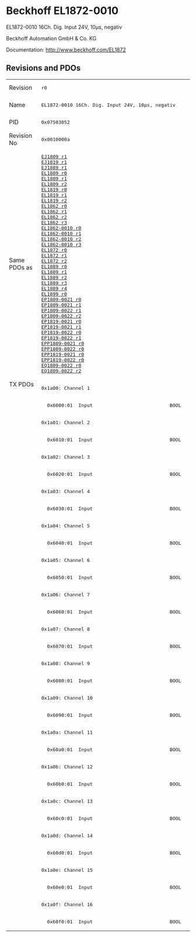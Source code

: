 # Beckhoff EL1872-0010

EL1872-0010 16Ch. Dig. Input 24V, 10µs, negativ

Beckhoff Automation GmbH & Co. KG

Documentation: <a href="http://www.beckhoff.com/EL1872">http://www.beckhoff.com/EL1872</a>

## Revisions and PDOs
<table>
<tr >
<td class="first">Revision</td>
<td ><pre>r0</pre></td>
</tr>
<tr >
<td class="first">Name</td>
<td ><pre>EL1872-0010 16Ch. Dig. Input 24V, 10µs, negativ</pre></td>
</tr>
<tr >
<td class="first">PID</td>
<td ><pre>0x07503052</pre></td>
</tr>
<tr >
<td class="first">Revision No</td>
<td ><pre>0x0010000a</pre></td>
</tr>
<tr >
<td class="first">Same PDOs as</td>
<td ><pre><a href="EJ1809">EJ1809 r1</a><br/><a href="EJ1819">EJ1819 r1</a><br/><a href="EJ1889">EJ1889 r1</a><br/><a href="EL1809">EL1809 r0</a><br/><a href="EL1809">EL1809 r1</a><br/><a href="EL1809">EL1809 r2</a><br/><a href="EL1819">EL1819 r0</a><br/><a href="EL1819">EL1819 r1</a><br/><a href="EL1819">EL1819 r2</a><br/><a href="EL1862">EL1862 r0</a><br/><a href="EL1862">EL1862 r1</a><br/><a href="EL1862">EL1862 r2</a><br/><a href="EL1862">EL1862 r3</a><br/><a href="EL1862-0010">EL1862-0010 r0</a><br/><a href="EL1862-0010">EL1862-0010 r1</a><br/><a href="EL1862-0010">EL1862-0010 r2</a><br/><a href="EL1862-0010">EL1862-0010 r3</a><br/><a href="EL1872">EL1872 r0</a><br/><a href="EL1872">EL1872 r1</a><br/><a href="EL1872">EL1872 r2</a><br/><a href="EL1889">EL1889 r0</a><br/><a href="EL1889">EL1889 r1</a><br/><a href="EL1889">EL1889 r2</a><br/><a href="EL1889">EL1889 r3</a><br/><a href="EL1889">EL1889 r4</a><br/><a href="EL1899">EL1899 r0</a><br/><a href="EP1809-0021">EP1809-0021 r0</a><br/><a href="EP1809-0021">EP1809-0021 r1</a><br/><a href="EP1809-0022">EP1809-0022 r1</a><br/><a href="EP1809-0022">EP1809-0022 r2</a><br/><a href="EP1819-0021">EP1819-0021 r0</a><br/><a href="EP1819-0021">EP1819-0021 r1</a><br/><a href="EP1819-0022">EP1819-0022 r0</a><br/><a href="EP1819-0022">EP1819-0022 r1</a><br/><a href="EPP1809-0021">EPP1809-0021 r0</a><br/><a href="EPP1809-0022">EPP1809-0022 r0</a><br/><a href="EPP1819-0021">EPP1819-0021 r0</a><br/><a href="EPP1819-0022">EPP1819-0022 r0</a><br/><a href="EQ1809-0022">EQ1809-0022 r0</a><br/><a href="EQ1809-0022">EQ1809-0022 r2</a></pre></td>
</tr>
<tr class="txpdo pdosection">
<td class="first" rowspan=32 valign=top>TX PDOs</td>
<td><pre>0x1a00: Channel 1</pre></td>
<td></td>
</tr>
<tr class="txpdo">
<td class="first"><pre>  0x6000:01  Input                           BOOL</pre></td>
</tr>
<tr class="txpdo pdosection">
<td class="first"><pre>0x1a01: Channel 2</pre></td>
</tr>
<tr class="txpdo">
<td class="first"><pre>  0x6010:01  Input                           BOOL</pre></td>
</tr>
<tr class="txpdo pdosection">
<td class="first"><pre>0x1a02: Channel 3</pre></td>
</tr>
<tr class="txpdo">
<td class="first"><pre>  0x6020:01  Input                           BOOL</pre></td>
</tr>
<tr class="txpdo pdosection">
<td class="first"><pre>0x1a03: Channel 4</pre></td>
</tr>
<tr class="txpdo">
<td class="first"><pre>  0x6030:01  Input                           BOOL</pre></td>
</tr>
<tr class="txpdo pdosection">
<td class="first"><pre>0x1a04: Channel 5</pre></td>
</tr>
<tr class="txpdo">
<td class="first"><pre>  0x6040:01  Input                           BOOL</pre></td>
</tr>
<tr class="txpdo pdosection">
<td class="first"><pre>0x1a05: Channel 6</pre></td>
</tr>
<tr class="txpdo">
<td class="first"><pre>  0x6050:01  Input                           BOOL</pre></td>
</tr>
<tr class="txpdo pdosection">
<td class="first"><pre>0x1a06: Channel 7</pre></td>
</tr>
<tr class="txpdo">
<td class="first"><pre>  0x6060:01  Input                           BOOL</pre></td>
</tr>
<tr class="txpdo pdosection">
<td class="first"><pre>0x1a07: Channel 8</pre></td>
</tr>
<tr class="txpdo">
<td class="first"><pre>  0x6070:01  Input                           BOOL</pre></td>
</tr>
<tr class="txpdo pdosection">
<td class="first"><pre>0x1a08: Channel 9</pre></td>
</tr>
<tr class="txpdo">
<td class="first"><pre>  0x6080:01  Input                           BOOL</pre></td>
</tr>
<tr class="txpdo pdosection">
<td class="first"><pre>0x1a09: Channel 10</pre></td>
</tr>
<tr class="txpdo">
<td class="first"><pre>  0x6090:01  Input                           BOOL</pre></td>
</tr>
<tr class="txpdo pdosection">
<td class="first"><pre>0x1a0a: Channel 11</pre></td>
</tr>
<tr class="txpdo">
<td class="first"><pre>  0x60a0:01  Input                           BOOL</pre></td>
</tr>
<tr class="txpdo pdosection">
<td class="first"><pre>0x1a0b: Channel 12</pre></td>
</tr>
<tr class="txpdo">
<td class="first"><pre>  0x60b0:01  Input                           BOOL</pre></td>
</tr>
<tr class="txpdo pdosection">
<td class="first"><pre>0x1a0c: Channel 13</pre></td>
</tr>
<tr class="txpdo">
<td class="first"><pre>  0x60c0:01  Input                           BOOL</pre></td>
</tr>
<tr class="txpdo pdosection">
<td class="first"><pre>0x1a0d: Channel 14</pre></td>
</tr>
<tr class="txpdo">
<td class="first"><pre>  0x60d0:01  Input                           BOOL</pre></td>
</tr>
<tr class="txpdo pdosection">
<td class="first"><pre>0x1a0e: Channel 15</pre></td>
</tr>
<tr class="txpdo">
<td class="first"><pre>  0x60e0:01  Input                           BOOL</pre></td>
</tr>
<tr class="txpdo pdosection">
<td class="first"><pre>0x1a0f: Channel 16</pre></td>
</tr>
<tr class="txpdo">
<td class="first"><pre>  0x60f0:01  Input                           BOOL</pre></td>
</tr>
</table>
